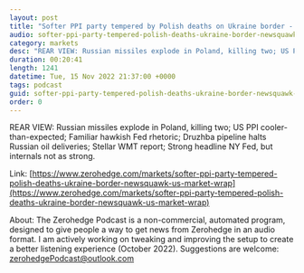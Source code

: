 ```yaml
---
layout: post
title: "Softer PPI party tempered by Polish deaths on Ukraine border - Newsquawk US Market Wrap"
audio: softer-ppi-party-tempered-polish-deaths-ukraine-border-newsquawk-us-market-wrap-0
category: markets
desc: "REAR VIEW: Russian missiles explode in Poland, killing two; US PPI cooler-than-expected; Familiar hawkish Fed rhetoric; Druzhba pipeline halts Russian oil deliveries; Stellar WMT report; Strong headline NY Fed, but internals not as strong."
duration: 00:20:41
length: 1241
datetime: Tue, 15 Nov 2022 21:37:00 +0000
tags: podcast
guid: softer-ppi-party-tempered-polish-deaths-ukraine-border-newsquawk-us-market-wrap-0
order: 0
---
```

REAR VIEW: Russian missiles explode in Poland, killing two; US PPI cooler-than-expected; Familiar hawkish Fed rhetoric; Druzhba pipeline halts Russian oil deliveries; Stellar WMT report; Strong headline NY Fed, but internals not as strong.

Link: [https://www.zerohedge.com/markets/softer-ppi-party-tempered-polish-deaths-ukraine-border-newsquawk-us-market-wrap](https://www.zerohedge.com/markets/softer-ppi-party-tempered-polish-deaths-ukraine-border-newsquawk-us-market-wrap)

About: The Zerohedge Podcast is a non-commercial, automated program, designed to give people a way to get news from Zerohedge in an audio format.  I am actively working on tweaking and improving the setup to create a better listening experience (October 2022).  Suggestions are welcome: [zerohedgePodcast@outlook.com](mailto:zerohedgePodcast@outlook.com)